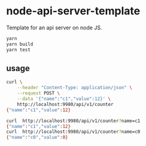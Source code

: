 # node-api-server-template

Template for an api server on node JS.

```bash
yarn
yarn build
yarn test
```

## usage

```bash
curl \
    --header "Content-Type: application/json" \
    --request POST \
    --data '{"name":"c1","value":12}' \
    http://localhost:9980/api/v1/counter
{"name":"c1","value":12}
```

```bash
curl  http://localhost:9980/api/v1/counter?name=c1
{"name":"c1","value":12}
curl  http://localhost:9980/api/v1/counter?name=c0
{"name":"c0","value":0}
```

